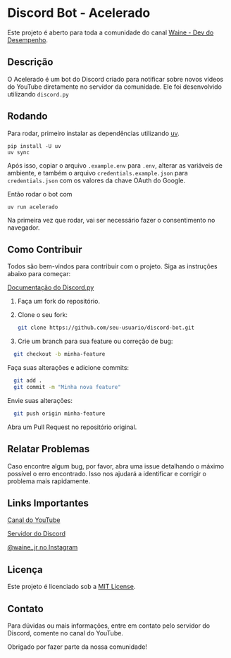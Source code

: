 # Discord Bot - Acelerado

Este projeto é aberto para toda a comunidade do canal [Waine - Dev do Desempenho](https://www.youtube.com/@waine_jr).

## Descrição

O Acelerado é um bot do Discord criado para notificar sobre novos vídeos do YouTube diretamente no servidor da comunidade. Ele foi desenvolvido utilizando `discord.py`

## Rodando

Para rodar, primeiro instalar as dependências utilizando [uv](https://docs.astral.sh/uv/).

```
pip install -U uv
uv sync
```

Após isso, copiar o arquivo `.example.env` para `.env`, alterar as variáveis de ambiente, e também o arquivo `credentials.example.json` para `credentials.json` com os valores da chave OAuth do Google.

Então rodar o bot com

```
uv run acelerado
```

Na primeira vez que rodar, vai ser necessário fazer o consentimento no navegador.

## Como Contribuir

Todos são bem-vindos para contribuir com o projeto. Siga as instruções abaixo para começar:

[Documentação do Discord.py](https://discordpy.readthedocs.io/en/stable/search.html?q=choice)

1. Faça um fork do repositório.
2. Clone o seu fork:
   ```sh
   git clone https://github.com/seu-usuario/discord-bot.git
   ```

3. Crie um branch para sua feature ou correção de bug:
```sh
  git checkout -b minha-feature
```

Faça suas alterações e adicione commits:
```sh
  git add .
  git commit -m "Minha nova feature"
```
Envie suas alterações:

```sh
  git push origin minha-feature
```
Abra um Pull Request no repositório original.

## Relatar Problemas

Caso encontre algum bug, por favor, abra uma issue detalhando o máximo possível o erro encontrado. Isso nos ajudará a identificar e corrigir o problema mais rapidamente.

## Links Importantes

[Canal do YouTube](https://www.youtube.com/@waine_jr)

[Servidor do Discord](https://discord.gg/RHuhFcfzyV)

[@waine_jr no Instagram](https://instagram.com/waine_jr)

## Licença

Este projeto é licenciado sob a [MIT License](./LICENSE).

## Contato

Para dúvidas ou mais informações, entre em contato pelo servidor do Discord, comente no canal do YouTube.

Obrigado por fazer parte da nossa comunidade!
